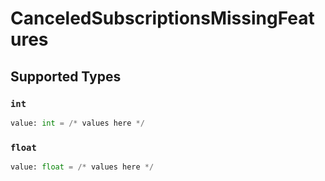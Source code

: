 # CanceledSubscriptionsMissingFeatures


## Supported Types

### `int`

```python
value: int = /* values here */
```

### `float`

```python
value: float = /* values here */
```

